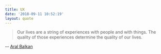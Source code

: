 ```yaml
---
title: UX
date: '2018-09-11 10:52:19'
layout: quote
---
```

> Our lives are a string of experiences with people and with things. The quality of those experiences determine the quality of our lives.

-- [Aral Balkan](https://twitter.com/aral/status/194359821305253888)
